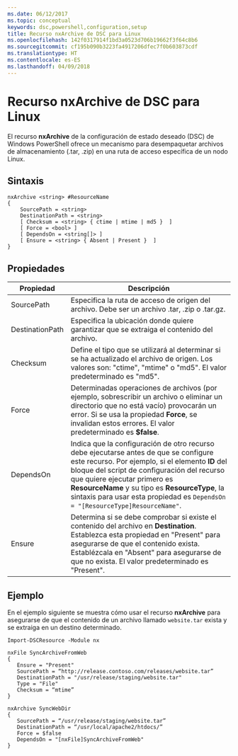 ```yaml
---
ms.date: 06/12/2017
ms.topic: conceptual
keywords: dsc,powershell,configuration,setup
title: Recurso nxArchive de DSC para Linux
ms.openlocfilehash: 142f0317914f1bd3a0523d706b19662f3f64c8b6
ms.sourcegitcommit: cf195b090b3223fa4917206dfec7f0b603873cdf
ms.translationtype: HT
ms.contentlocale: es-ES
ms.lasthandoff: 04/09/2018
---
```

# <a name="dsc-for-linux-nxarchive-resource"></a>Recurso nxArchive de DSC para Linux

El recurso **nxArchive** de la configuración de estado deseado (DSC) de Windows PowerShell ofrece un mecanismo para desempaquetar archivos de almacenamiento (.tar, .zip) en una ruta de acceso específica de un nodo Linux.

## <a name="syntax"></a>Sintaxis

```
nxArchive <string> #ResourceName
{
    SourcePath = <string>
    DestinationPath = <string>
    [ Checksum = <string> { ctime | mtime | md5 }  ]
    [ Force = <bool> ]
    [ DependsOn = <string[]> ]
    [ Ensure = <string> { Absent | Present }  ]
}
```

## <a name="properties"></a>Propiedades

|  Propiedad |  Descripción |
|---|---|
| SourcePath| Especifica la ruta de acceso de origen del archivo. Debe ser un archivo .tar, .zip o .tar.gz. |
| DestinationPath| Especifica la ubicación donde quiere garantizar que se extraiga el contenido del archivo.|
| Checksum| Define el tipo que se utilizará al determinar si se ha actualizado el archivo de origen. Los valores son: "ctime", "mtime" o "md5". El valor predeterminado es "md5".|
| Force| Determinadas operaciones de archivos (por ejemplo, sobrescribir un archivo o eliminar un directorio que no está vacío) provocarán un error. Si se usa la propiedad **Force**, se invalidan estos errores. El valor predeterminado es **$false**.|
| DependsOn | Indica que la configuración de otro recurso debe ejecutarse antes de que se configure este recurso. Por ejemplo, si el elemento **ID** del bloque del script de configuración del recurso que quiere ejecutar primero es **ResourceName** y su tipo es **ResourceType**, la sintaxis para usar esta propiedad es `DependsOn = "[ResourceType]ResourceName"`.|
| Ensure| Determina si se debe comprobar si existe el contenido del archivo en **Destination**. Establezca esta propiedad en "Present" para asegurarse de que el contenido exista. Establézcala en "Absent" para asegurarse de que no exista. El valor predeterminado es "Present".|

## <a name="example"></a>Ejemplo

En el ejemplo siguiente se muestra cómo usar el recurso **nxArchive** para asegurarse de que el contenido de un archivo llamado `website.tar` exista y se extraiga en un destino determinado.

```
Import-DSCResource -Module nx

nxFile SyncArchiveFromWeb
{
   Ensure = "Present"
   SourcePath = “http://release.contoso.com/releases/website.tar”
   DestinationPath = "/usr/release/staging/website.tar"
   Type = "File"
   Checksum = “mtime”
}

nxArchive SyncWebDir
{
   SourcePath = “/usr/release/staging/website.tar”
   DestinationPath = “/usr/local/apache2/htdocs/”
   Force = $false
   DependsOn = "[nxFile]SyncArchiveFromWeb"
}
```